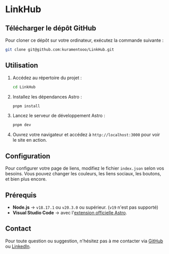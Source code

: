 # LinkHub

## Télécharger le dépôt GitHub

Pour cloner ce dépôt sur votre ordinateur, exécutez la commande suivante :

```sh
git clone git@github.com:kuramentooo/LinkHub.git
```

## Utilisation

1. Accédez au répertoire du projet :
   ```sh
   cd LinkHub
   ```

2. Installez les dépendances Astro :
   ```sh
   pnpm install
   ```

3. Lancez le serveur de développement Astro :
   ```sh
   pnpm dev
   ```

4. Ouvrez votre navigateur et accédez à `http://localhost:3000` pour voir le site en action.

## Configuration

Pour configurer votre page de liens, modifiez le fichier `index.json` selon vos besoins. Vous pouvez changer les couleurs, les liens sociaux, les boutons, et bien plus encore.

## Prérequis

- **Node.js** -> `v18.17.1` ou `v20.3.0` ou supérieur. (`v19` n'est pas supporté)
- **Visual Studio Code** -> avec l'[extension officielle Astro](https://marketplace.visualstudio.com/items?itemName=astro-build.astro-vscode).

## Contact

Pour toute question ou suggestion, n'hésitez pas à me contacter via [GitHub](https://github.com/kuramentooo) ou [LinkedIn](https://www.linkedin.com/in/delaunoy-cl%C3%A9ment-10a433220/).


